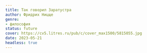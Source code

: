 ```yaml
---
title: Так говорил Заратустра
author: Фридрих Ницще
genre:
- философия
status: future
cover: https://cv5.litres.ru/pub/c/cover_max1500/5815055.jpg
date: 2023-05-21
headless: true
---
```


